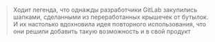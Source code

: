 > Ходит легенда, что однажды разработчики GitLab закупились шапками, сделанными из переработанных крышечек от бутылок. И их настолько вдохновила идея повторного использования, что они решили добавить такую возможность и в свой продукт